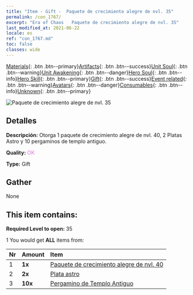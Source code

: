 ```yaml
---
title: "Item - Gift -  Paquete de crecimiento alegre de nvl. 35"
permalink: /con_1767/
excerpt: "Era of Chaos   Paquete de crecimiento alegre de nvl. 35"
last_modified_at: 2021-06-22
locale: es
ref: "con_1767.md"
toc: false
classes: wide
---
```

 [Materials](/ItemsES/){: .btn .btn--primary}[Artifacts](/ItemsES/Artifacts/){: .btn .btn--success}[Unit Soul](/ItemsES/UnitSoul/){: .btn .btn--warning}[Unit Awakening](/ItemsES/UnitAwakening/){: .btn .btn--danger}[Hero Soul](/ItemsES/HeroSoul/){: .btn .btn--info}[Hero Skill](/ItemsES/HeroSkill/){: .btn .btn--primary}[Gift](/ItemsES/Gift/){: .btn .btn--success}[Event related](/ItemsES/Events/){: .btn .btn--warning}[Avatars](/ItemsES/Avatars/){: .btn .btn--danger}[Consumables](/ItemsES/Consumables/){: .btn .btn--info}[Unknown](/ItemsES/Unknown/){: .btn .btn--primary}

 ![ Paquete de crecimiento alegre de nvl. 35](/images/t/i_907219.png)

## Detalles
 **Descripción:** Otorga 1 paquete de crecimiento alegre de nvl. 40, 2 Platas Astro y 10 pergaminos de templo antiguo.

 **Quality:** <span style="color: #DA70D6">OK</span>

 **Type:** Gift

## Gather

  None

## This item contains:

 **Required Level to open:** 35

 1 You would get **ALL** items  from:

  | Nr | Amount |     Item    |
  |:---|:-------|:------------|
  | 1 |  **1x** | [ Paquete de crecimiento alegre de nvl. 40](/ItemsES/con_1768/) |  | 
  | 2 |  **2x** | [Plata astro](/ItemsES/con_969/) |  | 
  | 3 |  **10x** | [Pergamino de Templo Antiguo](/ItemsES/con_697/) |  | 
